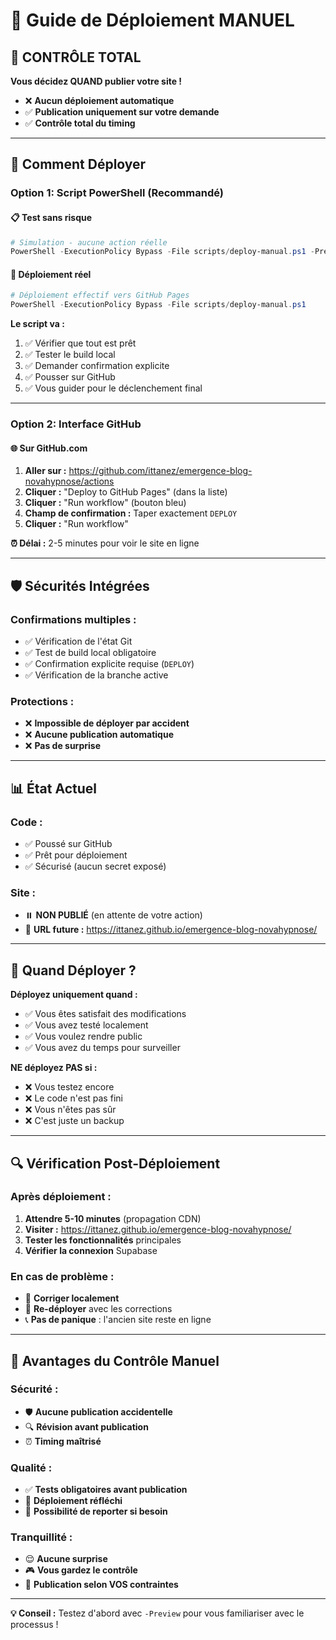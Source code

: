 # 🎯 Guide de Déploiement MANUEL

## 🚨 CONTRÔLE TOTAL

**Vous décidez QUAND publier votre site !**
- ❌ **Aucun déploiement automatique**
- ✅ **Publication uniquement sur votre demande**
- ✅ **Contrôle total du timing**

---

## 🚀 Comment Déployer

### **Option 1: Script PowerShell (Recommandé)**

#### 📋 Test sans risque
```powershell
# Simulation - aucune action réelle
PowerShell -ExecutionPolicy Bypass -File scripts/deploy-manual.ps1 -Preview
```

#### 🚀 Déploiement réel
```powershell
# Déploiement effectif vers GitHub Pages
PowerShell -ExecutionPolicy Bypass -File scripts/deploy-manual.ps1
```

**Le script va :**
1. ✅ Vérifier que tout est prêt
2. ✅ Tester le build local
3. ✅ Demander confirmation explicite
4. ✅ Pousser sur GitHub
5. ✅ Vous guider pour le déclenchement final

---

### **Option 2: Interface GitHub**

#### 🌐 Sur GitHub.com
1. **Aller sur :** https://github.com/ittanez/emergence-blog-novahypnose/actions
2. **Cliquer :** "Deploy to GitHub Pages" (dans la liste)
3. **Cliquer :** "Run workflow" (bouton bleu)
4. **Champ de confirmation :** Taper exactement `DEPLOY`
5. **Cliquer :** "Run workflow"

**⏰ Délai :** 2-5 minutes pour voir le site en ligne

---

## 🛡️ Sécurités Intégrées

### **Confirmations multiples :**
- ✅ Vérification de l'état Git
- ✅ Test de build local obligatoire
- ✅ Confirmation explicite requise (`DEPLOY`)
- ✅ Vérification de la branche active

### **Protections :**
- ❌ **Impossible de déployer par accident**
- ❌ **Aucune publication automatique**
- ❌ **Pas de surprise**

---

## 📊 État Actuel

### **Code :**
- ✅ Poussé sur GitHub
- ✅ Prêt pour déploiement
- ✅ Sécurisé (aucun secret exposé)

### **Site :**
- ⏸️ **NON PUBLIÉ** (en attente de votre action)
- 🎯 **URL future :** https://ittanez.github.io/emergence-blog-novahypnose/

---

## 🎯 Quand Déployer ?

**Déployez uniquement quand :**
- ✅ Vous êtes satisfait des modifications
- ✅ Vous avez testé localement
- ✅ Vous voulez rendre public
- ✅ Vous avez du temps pour surveiller

**NE déployez PAS si :**
- ❌ Vous testez encore
- ❌ Le code n'est pas fini
- ❌ Vous n'êtes pas sûr
- ❌ C'est juste un backup

---

## 🔍 Vérification Post-Déploiement

### **Après déploiement :**
1. **Attendre 5-10 minutes** (propagation CDN)
2. **Visiter :** https://ittanez.github.io/emergence-blog-novahypnose/
3. **Tester les fonctionnalités** principales
4. **Vérifier la connexion** Supabase

### **En cas de problème :**
- 🔧 **Corriger localement**
- 🔄 **Re-déployer** avec les corrections
- 📞 **Pas de panique** : l'ancien site reste en ligne

---

## 🎉 Avantages du Contrôle Manuel

### **Sécurité :**
- 🛡️ **Aucune publication accidentelle**
- 🔍 **Révision avant publication**
- ⏰ **Timing maîtrisé**

### **Qualité :**
- ✅ **Tests obligatoires avant publication**
- 🎯 **Déploiement réfléchi**
- 🔄 **Possibilité de reporter si besoin**

### **Tranquillité :**
- 😌 **Aucune surprise**
- 🎮 **Vous gardez le contrôle**
- 📅 **Publication selon VOS contraintes**

---

**💡 Conseil :** Testez d'abord avec `-Preview` pour vous familiariser avec le processus !